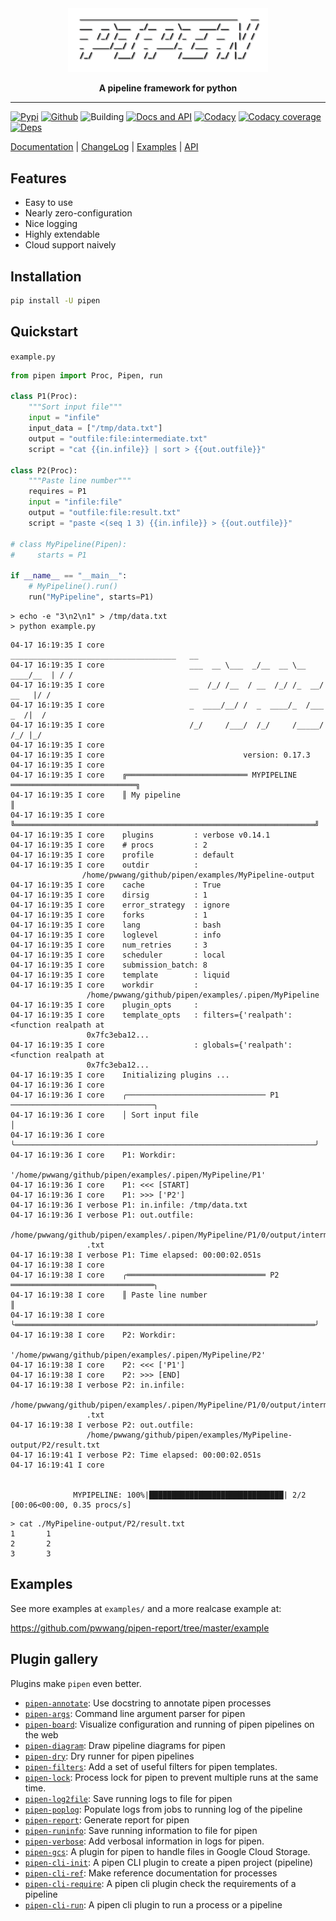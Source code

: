 <div align="center">
    <img src="./pipen.png" width="320px">

**A pipeline framework for python**

</div>

______________________________________________________________________

[![Pypi][6]][7] [![Github][8]][9] ![Building][10] [![Docs and API][11]][1] [![Codacy][12]][13] [![Codacy coverage][14]][13] [![Deps][5]][23]

[Documentation][1] | [ChangeLog][2] | [Examples][3] | [API][4]

## Features

- Easy to use
- Nearly zero-configuration
- Nice logging
- Highly extendable
- Cloud support naively

## Installation

```bash
pip install -U pipen
```

## Quickstart

`example.py`

```python
from pipen import Proc, Pipen, run

class P1(Proc):
    """Sort input file"""
    input = "infile"
    input_data = ["/tmp/data.txt"]
    output = "outfile:file:intermediate.txt"
    script = "cat {{in.infile}} | sort > {{out.outfile}}"

class P2(Proc):
    """Paste line number"""
    requires = P1
    input = "infile:file"
    output = "outfile:file:result.txt"
    script = "paste <(seq 1 3) {{in.infile}} > {{out.outfile}}"

# class MyPipeline(Pipen):
#     starts = P1

if __name__ == "__main__":
    # MyPipeline().run()
    run("MyPipeline", starts=P1)
```

```shell
> echo -e "3\n2\n1" > /tmp/data.txt
> python example.py
```

```log
04-17 16:19:35 I core                   _____________________________________   __
04-17 16:19:35 I core                   ___  __ \___  _/__  __ \__  ____/__  | / /
04-17 16:19:35 I core                   __  /_/ /__  / __  /_/ /_  __/  __   |/ /
04-17 16:19:35 I core                   _  ____/__/ /  _  ____/_  /___  _  /|  /
04-17 16:19:35 I core                   /_/     /___/  /_/     /_____/  /_/ |_/
04-17 16:19:35 I core
04-17 16:19:35 I core                               version: 0.17.3
04-17 16:19:35 I core
04-17 16:19:35 I core    ╔═══════════════════════════ MYPIPELINE ════════════════════════════╗
04-17 16:19:35 I core    ║ My pipeline                                                       ║
04-17 16:19:35 I core    ╚═══════════════════════════════════════════════════════════════════╝
04-17 16:19:35 I core    plugins         : verbose v0.14.1
04-17 16:19:35 I core    # procs         : 2
04-17 16:19:35 I core    profile         : default
04-17 16:19:35 I core    outdir          :
                /home/pwwang/github/pipen/examples/MyPipeline-output
04-17 16:19:35 I core    cache           : True
04-17 16:19:35 I core    dirsig          : 1
04-17 16:19:35 I core    error_strategy  : ignore
04-17 16:19:35 I core    forks           : 1
04-17 16:19:35 I core    lang            : bash
04-17 16:19:35 I core    loglevel        : info
04-17 16:19:35 I core    num_retries     : 3
04-17 16:19:35 I core    scheduler       : local
04-17 16:19:35 I core    submission_batch: 8
04-17 16:19:35 I core    template        : liquid
04-17 16:19:35 I core    workdir         :
                 /home/pwwang/github/pipen/examples/.pipen/MyPipeline
04-17 16:19:35 I core    plugin_opts     :
04-17 16:19:35 I core    template_opts   : filters={'realpath': <function realpath at
                 0x7fc3eba12...
04-17 16:19:35 I core                    : globals={'realpath': <function realpath at
                 0x7fc3eba12...
04-17 16:19:35 I core    Initializing plugins ...
04-17 16:19:36 I core
04-17 16:19:36 I core    ╭─────────────────────────────── P1 ────────────────────────────────╮
04-17 16:19:36 I core    │ Sort input file                                                   │
04-17 16:19:36 I core    ╰───────────────────────────────────────────────────────────────────╯
04-17 16:19:36 I core    P1: Workdir:
                 '/home/pwwang/github/pipen/examples/.pipen/MyPipeline/P1'
04-17 16:19:36 I core    P1: <<< [START]
04-17 16:19:36 I core    P1: >>> ['P2']
04-17 16:19:36 I verbose P1: in.infile: /tmp/data.txt
04-17 16:19:36 I verbose P1: out.outfile:
                 /home/pwwang/github/pipen/examples/.pipen/MyPipeline/P1/0/output/intermediate
                 .txt
04-17 16:19:38 I verbose P1: Time elapsed: 00:00:02.051s
04-17 16:19:38 I core
04-17 16:19:38 I core    ╭═══════════════════════════════ P2 ════════════════════════════════╮
04-17 16:19:38 I core    ║ Paste line number                                                 ║
04-17 16:19:38 I core    ╰═══════════════════════════════════════════════════════════════════╯
04-17 16:19:38 I core    P2: Workdir:
                 '/home/pwwang/github/pipen/examples/.pipen/MyPipeline/P2'
04-17 16:19:38 I core    P2: <<< ['P1']
04-17 16:19:38 I core    P2: >>> [END]
04-17 16:19:38 I verbose P2: in.infile:
                 /home/pwwang/github/pipen/examples/.pipen/MyPipeline/P1/0/output/intermediate
                 .txt
04-17 16:19:38 I verbose P2: out.outfile:
                 /home/pwwang/github/pipen/examples/MyPipeline-output/P2/result.txt
04-17 16:19:41 I verbose P2: Time elapsed: 00:00:02.051s
04-17 16:19:41 I core


              MYPIPELINE: 100%|██████████████████████████████| 2/2 [00:06<00:00, 0.35 procs/s]
```

```shell
> cat ./MyPipeline-output/P2/result.txt
1       1
2       2
3       3
```

## Examples

See more examples at `examples/` and a more realcase example at:

<https://github.com/pwwang/pipen-report/tree/master/example>

## Plugin gallery

Plugins make `pipen` even better.

- [`pipen-annotate`][26]: Use docstring to annotate pipen processes
- [`pipen-args`][19]: Command line argument parser for pipen
- [`pipen-board`][27]: Visualize configuration and running of pipen pipelines on the web
- [`pipen-diagram`][18]: Draw pipeline diagrams for pipen
- [`pipen-dry`][20]: Dry runner for pipen pipelines
- [`pipen-filters`][17]: Add a set of useful filters for pipen templates.
- [`pipen-lock`][25]: Process lock for pipen to prevent multiple runs at the same time.
- [`pipen-log2file`][28]: Save running logs to file for pipen
- [`pipen-poplog`][30]: Populate logs from jobs to running log of the pipeline
- [`pipen-report`][16]: Generate report for pipen
- [`pipen-runinfo`][29]: Save running information to file for pipen
- [`pipen-verbose`][15]: Add verbosal information in logs for pipen.
- [`pipen-gcs`][32]: A plugin for pipen to handle files in Google Cloud Storage.
- [`pipen-cli-init`][21]: A pipen CLI plugin to create a pipen project (pipeline)
- [`pipen-cli-ref`][31]: Make reference documentation for processes
- [`pipen-cli-require`][24]: A pipen cli plugin check the requirements of a pipeline
- [`pipen-cli-run`][22]: A pipen cli plugin to run a process or a pipeline

[1]: https://pwwang.github.io/pipen
[2]: https://pwwang.github.io/pipen/CHANGELOG
[3]: https://pwwang.github.io/pipen/examples
[4]: https://pwwang.github.io/pipen/api/pipen
[5]: https://img.shields.io/librariesio/release/pypi/pipen?style=flat-square
[6]: https://img.shields.io/pypi/v/pipen?style=flat-square
[7]: https://pypi.org/project/pipen/
[8]: https://img.shields.io/github/v/tag/pwwang/pipen?style=flat-square
[9]: https://github.com/pwwang/pipen
[10]: https://img.shields.io/github/actions/workflow/status/pwwang/pipen/build.yml?style=flat-square
[11]: https://img.shields.io/github/actions/workflow/status/pwwang/pipen/docs.yml?label=docs&style=flat-square
[12]: https://img.shields.io/codacy/grade/cf1c6c97e5c4480386a05b42dec10c6e?style=flat-square
[13]: https://app.codacy.com/gh/pwwang/pipen
[14]: https://img.shields.io/codacy/coverage/cf1c6c97e5c4480386a05b42dec10c6e?style=flat-square
[15]: https://github.com/pwwang/pipen-verbose
[16]: https://github.com/pwwang/pipen-report
[17]: https://github.com/pwwang/pipen-filters
[18]: https://github.com/pwwang/pipen-diagram
[19]: https://github.com/pwwang/pipen-args
[20]: https://github.com/pwwang/pipen-dry
[21]: https://github.com/pwwang/pipen-cli-init
[22]: https://github.com/pwwang/pipen-cli-run
[23]: https://libraries.io/github/pwwang/pipen#repository_dependencies
[24]: https://github.com/pwwang/pipen-cli-require
[25]: https://github.com/pwwang/pipen-lock
[26]: https://github.com/pwwang/pipen-annotate
[27]: https://github.com/pwwang/pipen-board
[28]: https://github.com/pwwang/pipen-log2file
[29]: https://github.com/pwwang/pipen-runinfo
[30]: https://github.com/pwwang/pipen-poplog
[31]: https://github.com/pwwang/pipen-cli-ref
[32]: https://github.com/pwwang/pipen-gcs
